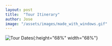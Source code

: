 ```yaml
---
layout: post
title:  "Tour Itinerary"
author: Jose
image: "/assets/images/made_with_windows.gif"
---
```

![Tour Dates](https://scontent.fhio2-2.fna.fbcdn.net/v/t39.30808-6/328546622_556336489855382_7990538199904998412_n.jpg?_nc_cat=110&ccb=1-7&_nc_sid=730e14&_nc_ohc=P3hr3MHtU2IAX_4c9cs&_nc_ht=scontent.fhio2-2.fna&oh=00_AfAzfBuiS5WmKI64Aw8ZR136MKPP8cfMTGSGWFXd_36jDg&oe=63E74788){:height="68%" width="68%"}